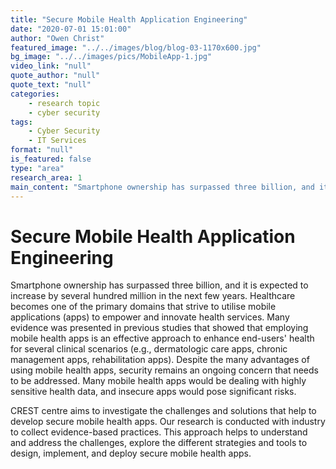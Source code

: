 ```yaml
---
title: "Secure Mobile Health Application Engineering"
date: "2020-07-01 15:01:00"
author: "Owen Christ"
featured_image: "../../images/blog/blog-03-1170x600.jpg"
bg_image: "../../images/pics/MobileApp-1.jpg"
video_link: "null"
quote_author: "null"
quote_text: "null"
categories: 
    - research topic
    - cyber security
tags: 
    - Cyber Security
    - IT Services
format: "null"
is_featured: false
type: "area"
research_area: 1
main_content: "Smartphone ownership has surpassed three billion, and it is expected to increase by several hundred million in the next few years. Healthcare becomes one of the primary domains that strive to utilise mobile applications (apps) to empower and innovate health services."
---
```



# Secure Mobile Health Application Engineering

Smartphone ownership has surpassed three billion, and it is expected to increase by several hundred million in the next few years. Healthcare becomes one of the primary domains that strive to utilise mobile applications (apps) to empower and innovate health services. Many evidence was presented in previous studies that showed that employing mobile health apps is an effective approach to enhance end-users' health for several clinical scenarios (e.g., dermatologic care apps, chronic management apps, rehabilitation apps). Despite the many advantages of using mobile health apps, security remains an ongoing concern that needs to be addressed. Many mobile health apps would be dealing with highly sensitive health data, and insecure apps would pose significant risks. 

CREST centre aims to investigate the challenges and solutions that help to develop secure mobile health apps. Our research is conducted with industry to collect evidence-based practices. This approach helps to understand and address the challenges, explore the different strategies and tools to design, implement, and deploy secure mobile health apps.